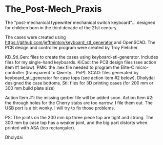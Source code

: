# The_Post-Mech_Praxis
The "post-mechanical typewriter mechanical switch keyboard"... designed for children born in the third decade of the 21st century.

The cases were created using https://github.com/jeffminton/keyboard_stl_generator and OpenSCAD.
The PCB design and controller program were created by Troy Fletcher.

KB_Stl_Gen: files to create the cases using keyboard-stl-generator. Includes files for my single-hand keyboards.
KiCad:      the PCB design files (see action item #1 below).
PMK:        the .hex file needed to program the Elite-C micro-controller (transparent to Qwerty... PnP).
SCAD:       files generated by keyboard_stl_generator for case tops (see action item #2 below). Dholydai designed the case bottoms.
Stl:        files for 3D printing cases (for 200 mm or 300 mm build plate size)

Action Item #1: the missing gerber file will be added soon.
Action Item #2: the through holes for the Cherry stabs are too narrow, I file them out. The USB port is a bit wonky. I will try to fix those problems.

PS: The joints on the 200 mm bp three piece top are tight and strong. The 300 mm bp case top has a weaker joint, and the big part distorts when printed with ASA (too rectanguler).

Dholydai
